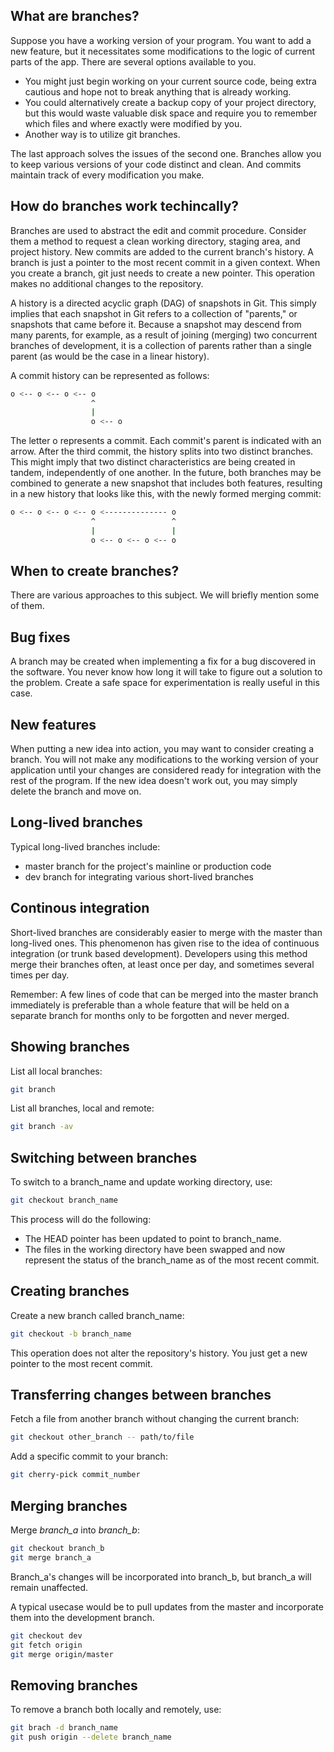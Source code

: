 ## What are branches?
Suppose you have a working  version of your program. You want to add a new feature, but it necessitates some modifications to the logic of current parts of the app. There are several options available to you. 

* You might just begin working on your current source code, being extra cautious and hope not to break anything that is already working. 
* You could alternatively create a backup copy of your project directory, but this would waste valuable disk space and require you to remember which files and where exactly were modified by you. 
* Another way is to utilize git branches. 

The last approach solves the issues of the second one. Branches allow you to keep various versions of your code distinct and clean. And commits maintain track of every modification you make. 

## How do branches work techincally?
Branches are used to abstract the edit and commit procedure. Consider them a method to request a clean working directory, staging area, and project history. New commits are added to the current branch's history. A branch is just a pointer to the most recent commit in a given context. When you create a branch, git just needs to create a new pointer. This operation makes no additional changes to the repository. 

A history is a directed acyclic graph (DAG) of snapshots in Git. This simply implies that each snapshot in Git refers to a collection of "parents," or snapshots that came before it. Because a snapshot may descend from many parents, for example, as a result of joining (merging) two concurrent branches of development, it is a collection of parents rather than a single parent (as would be the case in a linear history).

A commit history can be represented as follows: 

```bash
o <-- o <-- o <-- o 
                  ^
                  |
                  o <-- o
```

The letter o represents a commit. Each commit's parent is indicated with an arrow. After the third commit, the history splits into two distinct branches. This might imply that two distinct characteristics are being created in tandem, independently of one another. In the future, both branches may be combined to generate a new snapshot that includes both features, resulting in a new history that looks like this, with the newly formed merging commit: 

```bash
o <-- o <-- o <-- o <-------------- o
                  ^                 ^
                  |                 |
                  o <-- o <-- o <-- o
```

## When to create branches?

There are various approaches to this subject. We will briefly mention some of them.

<h2>Bug fixes</h2>
A branch may be created when implementing a fix for a bug discovered in the software. You never know how long it will take to figure out a solution to the problem. Create a safe space for experimentation is really useful in this case.

<h2>New features</h2>
When putting a new idea into action, you may want to consider creating a branch. You will not make any modifications to the working version of your application until your changes are considered ready for integration with the rest of the program. If the new idea doesn't work out, you may simply delete the branch and move on. 

<h2>Long-lived branches</h2>

Typical long-lived branches include: 
* master branch for the project's mainline or production code 
* dev branch for integrating various short-lived branches 

<h2>Continous integration</h2>
Short-lived branches are considerably easier to merge with the master than long-lived ones. This phenomenon has given rise to the idea of continuous integration (or trunk based development). Developers using this method merge their branches often, at least once per day, and sometimes several times per day. 

Remember: A few lines of code that can be merged into the master branch immediately is preferable than a whole feature that will be held on a separate branch for months only to be forgotten and never merged. 

## Showing branches

List all local branches:

```bash
git branch
```

List all branches, local and remote:

```bash
git branch -av
```

## Switching between branches

To switch to a branch_name and update working directory, use:

```bash
git checkout branch_name
```

This process will do the following:

* The HEAD pointer has been updated to point to branch_name.
* The files in the working directory have been swapped and now represent the status of the branch_name as of the most recent commit. 

## Creating branches

Create a new branch called branch_name:

```bash
git checkout -b branch_name
```

This operation does not alter the repository's history. You just get a new pointer to the most recent commit. 

## Transferring changes between branches

Fetch a file from another branch without changing the current branch:

```bash
git checkout other_branch -- path/to/file 
```

Add a specific commit to your branch:

```bash
git cherry-pick commit_number
```

## Merging branches

Merge *branch_a* into *branch_b*:

```bash
git checkout branch_b
git merge branch_a
```

Branch_a's changes will be incorporated into branch_b, but branch_a will remain unaffected.

A typical usecase would be to pull updates from the master and incorporate them into the development branch. 

```bash
git checkout dev
git fetch origin
git merge origin/master
```

## Removing branches

To remove a branch both locally and remotely, use:

```bash
git brach -d branch_name
git push origin --delete branch_name
```
